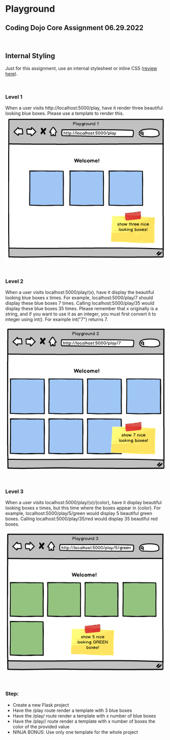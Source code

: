 # Playground

## Coding Dojo Core Assignment 06.29.2022

<br/>

## **Internal Styling**
Just for this assignment, use an internal stylesheet or inline CSS ([review here](https://www.w3schools.com/css/css_howto.asp)).

<br/>

### **Level 1**

When a user visits http://localhost:5000/play, have it render three beautiful looking blue boxes. Please use a template to render this.
![level 1](./pic_readme/playground1.png)

<br/>

### **Level 2**

When a user visits localhost:5000/play/(x), have it display the beautiful looking blue boxes x times. For example, localhost:5000/play/7 should display these blue boxes 7 times. Calling localhost:5000/play/35 would display these blue boxes 35 times. Please remember that x originally is a string, and if you want to use it as an integer, you must first convert it to integer using int(). For example int("7") returns 7.

![level 2](./pic_readme/playground2.png)

<br/>


### **Level 3**

When a user visits localhost:5000/play/(x)/(color), have it display beautiful looking boxes x times, but this time where the boxes appear in (color). For example, localhost:5000/play/5/green would display 5 beautiful green boxes. Calling localhost:5000/play/35/red would display 35 beautiful red boxes.

![level 3](./pic_readme/playground3.png)


<br/>

### **Step:**
* Create a new Flask project
* Have the /play route render a template with 3 blue boxes
* Have the /play/<x> route render a template with x number of blue boxes
* Have the /play/<x>/<color> route render a template with x number of boxes the color of the provided value
* NINJA BONUS: Use only one template for the whole project